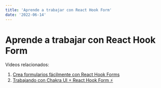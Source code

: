 ```yaml
---
title: 'Aprende a trabajar con React Hook Form'
date: '2022-06-14'
---
```


# Aprende a trabajar con React Hook Form

Videos relacionados:
1. [Crea formularios fácilmente con React Hook Forms](https://www.youtube.com/watch?v=GEfOr56nBsc)
2. [Trabajando con Chakra UI + React Hook Form ⚡](https://www.youtube.com/watch?v=DH2x7F5-n_c)
